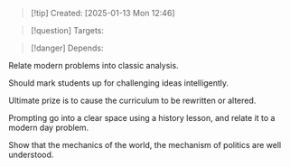 
>[!tip] Created: [2025-01-13 Mon 12:46]

>[!question] Targets: 

>[!danger] Depends: 

Relate modern problems into classic analysis.

Should mark students up for challenging ideas intelligently.

Ultimate prize is to cause the curriculum to be rewritten or altered.

Prompting go into a clear space using a history lesson, and relate it to a modern day problem.

Show that the mechanics of the world, the mechanism of politics are well understood.